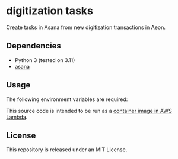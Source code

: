 # digitization tasks
Create tasks in Asana from new digitization transactions in Aeon.

## Dependencies
- Python 3 (tested on 3.11)
- [asana](https://pypi.org/project/asana/)

## Usage

The following environment variables are required:


This source code is intended to be run as a [container image in AWS Lambda](https://docs.aws.amazon.com/lambda/latest/dg/python-image.html).


## License
This repository is released under an MIT License.
